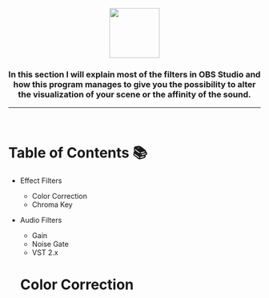 
<p align="center"> <img src="https://jdleongomez.info/es/post/obs/featured.png" height="100" /> </p>

###  <p align="center"> In this section I will explain most of the filters in OBS Studio and how this program manages to give you the possibility to alter the visualization of your scene or the affinity of the sound. </p>

---
<br>

# Table of Contents :books:
* Effect Filters
  * Color Correction
  * Chroma Key
 
* Audio Filters
  * Gain
   * Noise Gate
   * VST 2.x
 
  # Color Correction

